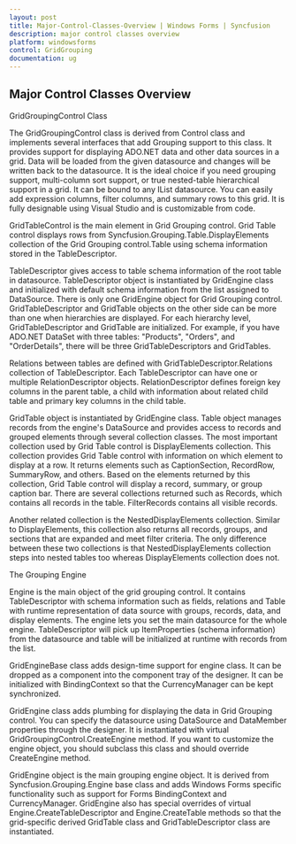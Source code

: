```yaml
---
layout: post
title: Major-Control-Classes-Overview | Windows Forms | Syncfusion
description: major control classes overview
platform: windowsforms
control: GridGrouping
documentation: ug
---
```


## Major Control Classes Overview

GridGroupingControl Class

The GridGroupingControl class is derived from Control class and implements several interfaces that add Grouping support to this class. It provides support for displaying ADO.NET data and other data sources in a grid. Data will be loaded from the given datasource and changes will be written back to the datasource. It is the ideal choice if you need grouping support, multi-column sort support, or true nested-table hierarchical support in a grid. It can be bound to any IList datasource. You can easily add expression columns, filter columns, and summary rows to this grid. It is fully designable using Visual Studio and is customizable from code. 

GridTableControl is the main element in Grid Grouping control. Grid Table control displays rows from Syncfusion.Grouping.Table.DisplayElements collection of the Grid Grouping control.Table using schema information stored in the TableDescriptor.

TableDescriptor gives access to table schema information of the root table in datasource. TableDescriptor object is instantiated by GridEngine class and initialized with default schema information from the list assigned to DataSource. There is only one GridEngine object for Grid Grouping control. GridTableDescriptor and GridTable objects on the other side can be more than one when hierarchies are displayed. For each hierarchy level, GridTableDescriptor and GridTable are initialized. For example, if you have ADO.NET DataSet with three tables: "Products", "Orders", and "OrderDetails", there will be three GridTableDescriptors and GridTables.

Relations between tables are defined with GridTableDescriptor.Relations collection of TableDescriptor. Each TableDescriptor can have one or multiple RelationDescriptor objects. RelationDescriptor defines foreign key columns in the parent table, a child with information about related child table and primary key columns in the child table.

GridTable object is instantiated by GridEngine class. Table object manages records from the engine's DataSource and provides access to records and grouped elements through several collection classes. The most important collection used by Grid Table control is DisplayElements collection. This collection provides Grid Table control with information on which element to display at a row. It returns elements such as CaptionSection, RecordRow, SummaryRow, and others. Based on the elements returned by this collection, Grid Table control will display a record, summary, or group caption bar. There are several collections returned such as Records, which contains all records in the table. FilterRecords contains all visible records.

Another related collection is the NestedDisplayElements collection. Similar to DisplayElements, this collection also returns all records, groups, and sections that are expanded and meet filter criteria. The only difference between these two collections is that NestedDisplayElements collection steps into nested tables too whereas DisplayElements collection does not.

The Grouping Engine

Engine is the main object of the grid grouping control. It contains TableDescriptor with schema information such as fields, relations and Table with runtime representation of data source with groups, records, data, and display elements. The engine lets you set the main datasource for the whole engine. TableDescriptor will pick up ItemProperties (schema information) from the datasource and table will be initialized at runtime with records from the list.

GridEngineBase class adds design-time support for engine class. It can be dropped as a component into the component tray of the designer. It can be initialized with BindingContext so that the CurrencyManager can be kept synchronized. 

GridEngine class adds plumbing for displaying the data in Grid Grouping control. You can specify the datasource using DataSource and DataMember properties through the designer. It is instantiated with virtual GridGroupingControl.CreateEngine method. If you want to customize the engine object, you should subclass this class and should override CreateEngine method.

GridEngine object is the main grouping engine object. It is derived from Syncfusion.Grouping.Engine base class and adds Windows Forms specific functionality such as support for Forms BindingContext and CurrencyManager. GridEngine also has special overrides of virtual Engine.CreateTableDescriptor and Engine.CreateTable methods so that the grid-specific derived GridTable class and GridTableDescriptor class are instantiated.

